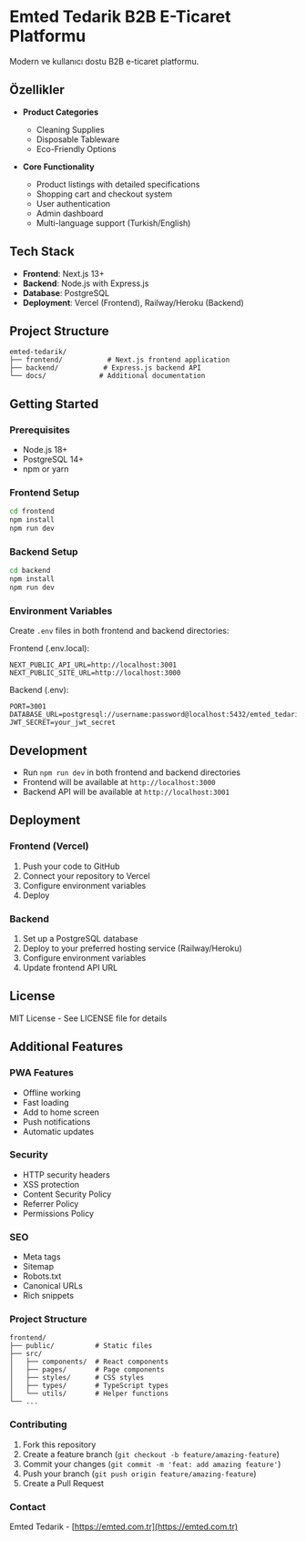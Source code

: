 # Emted Tedarik B2B E-Ticaret Platformu

Modern ve kullanıcı dostu B2B e-ticaret platformu.

## Özellikler

- **Product Categories**
  - Cleaning Supplies
  - Disposable Tableware
  - Eco-Friendly Options

- **Core Functionality**
  - Product listings with detailed specifications
  - Shopping cart and checkout system
  - User authentication
  - Admin dashboard
  - Multi-language support (Turkish/English)

## Tech Stack

- **Frontend**: Next.js 13+
- **Backend**: Node.js with Express.js
- **Database**: PostgreSQL
- **Deployment**: Vercel (Frontend), Railway/Heroku (Backend)

## Project Structure

```
emted-tedarik/
├── frontend/           # Next.js frontend application
├── backend/           # Express.js backend API
└── docs/             # Additional documentation
```

## Getting Started

### Prerequisites

- Node.js 18+
- PostgreSQL 14+
- npm or yarn

### Frontend Setup

```bash
cd frontend
npm install
npm run dev
```

### Backend Setup

```bash
cd backend
npm install
npm run dev
```

### Environment Variables

Create `.env` files in both frontend and backend directories:

Frontend (.env.local):
```
NEXT_PUBLIC_API_URL=http://localhost:3001
NEXT_PUBLIC_SITE_URL=http://localhost:3000
```

Backend (.env):
```
PORT=3001
DATABASE_URL=postgresql://username:password@localhost:5432/emted_tedarik
JWT_SECRET=your_jwt_secret
```

## Development

- Run `npm run dev` in both frontend and backend directories
- Frontend will be available at `http://localhost:3000`
- Backend API will be available at `http://localhost:3001`

## Deployment

### Frontend (Vercel)

1. Push your code to GitHub
2. Connect your repository to Vercel
3. Configure environment variables
4. Deploy

### Backend

1. Set up a PostgreSQL database
2. Deploy to your preferred hosting service (Railway/Heroku)
3. Configure environment variables
4. Update frontend API URL

## License

MIT License - See LICENSE file for details

## Additional Features

### PWA Features

- Offline working
- Fast loading
- Add to home screen
- Push notifications
- Automatic updates

### Security

- HTTP security headers
- XSS protection
- Content Security Policy
- Referrer Policy
- Permissions Policy

### SEO

- Meta tags
- Sitemap
- Robots.txt
- Canonical URLs
- Rich snippets

### Project Structure

```
frontend/
├── public/          # Static files
├── src/
│   ├── components/  # React components
│   ├── pages/       # Page components
│   ├── styles/      # CSS styles
│   ├── types/       # TypeScript types
│   └── utils/       # Helper functions
└── ...
```

### Contributing

1. Fork this repository
2. Create a feature branch (`git checkout -b feature/amazing-feature`)
3. Commit your changes (`git commit -m 'feat: add amazing feature'`)
4. Push your branch (`git push origin feature/amazing-feature`)
5. Create a Pull Request

### Contact

Emted Tedarik - [https://emted.com.tr](https://emted.com.tr)
